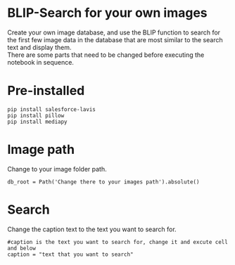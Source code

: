 # BLIP-Search for your own images 

Create your own image database, and use the BLIP function to search for the first few image data in the database that are most similar to the search text and display them.  
There are some parts that need to be changed before executing the notebook in sequence.  

# Pre-installed  

```
pip install salesforce-lavis
pip install pillow
pip install mediapy
```

# Image path  

Change to your image folder path.

```
db_root = Path('Change there to your images path').absolute()
```

# Search  

Change the caption text to the text you want to search for.

```
#caption is the text you want to search for, change it and excute cell and below
caption = "text that you want to search"
```
